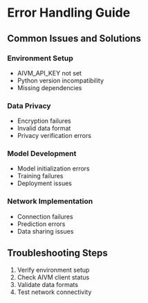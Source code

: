 # Error Handling Guide

## Common Issues and Solutions

### Environment Setup

- AIVM_API_KEY not set
- Python version incompatibility
- Missing dependencies

### Data Privacy

- Encryption failures
- Invalid data format
- Privacy verification errors

### Model Development

- Model initialization errors
- Training failures
- Deployment issues

### Network Implementation

- Connection failures
- Prediction errors
- Data sharing issues

## Troubleshooting Steps

1. Verify environment setup
2. Check AIVM client status
3. Validate data formats
4. Test network connectivity
